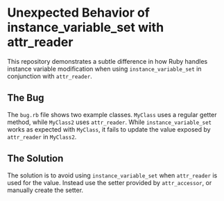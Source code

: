 # Unexpected Behavior of instance_variable_set with attr_reader

This repository demonstrates a subtle difference in how Ruby handles instance variable modification when using `instance_variable_set` in conjunction with `attr_reader`.

## The Bug
The `bug.rb` file shows two example classes. `MyClass` uses a regular getter method, while `MyClass2` uses `attr_reader`. While `instance_variable_set` works as expected with `MyClass`, it fails to update the value exposed by `attr_reader` in `MyClass2`.

## The Solution
The solution is to avoid using `instance_variable_set` when `attr_reader` is used for the value. Instead use the setter provided by `attr_accessor`, or manually create the setter.